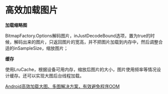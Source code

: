 # 高效加载图片

**加载缩略图**

BitmapFactory.Options解码图片，inJustDecodeBound选项，置为true的时候，解码出来的图片，只返回图片的宽高，并不把图片加载到内存中，然后调整合适的inSampleSize，缩放图片；

**缓存**

使用LruCache，根据设备可用内存，缩放后图片的大小，图片使用频率等情况设计缓存。还可以实现大图后台线程加载。

[Android高效加载大图、多图解决方案，有效避免程序OOM](http://blog.csdn.net/guolin_blog/article/details/9316683)
